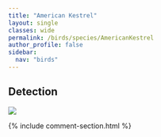 ```yaml
---
title: "American Kestrel"
layout: single
classes: wide
permalink: /birds/species/AmericanKestrel
author_profile: false
sidebar:
  nav: "birds"
---
```


<h2>Detection</h2>

<a href="https://beallen.github.io/DevelopmentWebsite/assets/images/birds/AmericanKestrel/det.jpg">
<img src="https://beallen.github.io/DevelopmentWebsite/assets/images/birds/AmericanKestrel/det.jpg">
</a>

{% include comment-section.html %}
